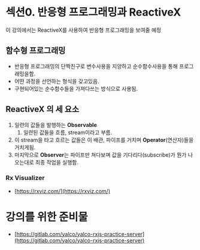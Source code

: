# 섹션0. 반응형 프로그래밍과 ReactiveX

이 강의에서는 ReactiveX를 사용하여 반응형 프로그래밍을 보여줄 예정

## 함수형 프로그래밍

- 반응형 프로그래밍의 단짝친구로 변수사용을 지양하고 순수함수사용을 통해 프로그래밍을함.
- 어떤 과정을 선언하는 형식을 갖고있음.
- 구현되어있는 순수함수들을 가져다쓰는 방식으로 사용됨.

## ReactiveX 의 세 요소

1. 일련의 값들을 발행하는 **Observable**
    1. 일련된 값들을 흐름, stream이라고 부름.
2. 이 stream을 타고 흐르는 값들은 이 배관, 파이프를 거치며 **Operator**(연산자)들을 거치게됨.
3. 마지막으로 **Observer**는 파이프만 쳐다보며 값을 기다리다(subscribe)가 뭔가 나오는대로 최종 작업을 실행함.

### Rx Visualizer

- [https://rxviz.com/](https://rxviz.com/)

# 강의를 위한 준비물

- [https://gitlab.com/yalco/yalco-rxjs-practice-server](https://gitlab.com/yalco/yalco-rxjs-practice-server)
